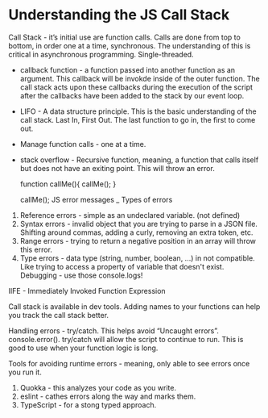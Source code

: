 # Understanding the JS Call Stack
Call Stack - it’s initial use are function calls. Calls are done from top to bottom, in order one at a time, synchronous. The understanding of this is critical in asynchronous programming. Single-threaded.

* callback function - a function passed into another function as an argument. This callback will be invokde inside of the outer function. The call stack acts upon these callbacks during the execution of the script after the callbacks have been added to the stack by our event loop.

* LIFO - A data structure principle. This is the basic understanding of the call stack. Last In, First Out. The last function to go in, the first to come out.

* Manage function calls - one at a time.

* stack overflow - Recursive function, meaning, a function that calls itself but  does not have an exiting point. This will throw an error.

  function callMe(){
      callMe();
  }

  callMe();
JS error messages
_ Types of errors

1. Reference errors - simple as an undeclared variable. (not defined) 
2. Syntax errors - invalid object that you are trying to parse in a JSON file. Shifting around commas, adding a curly, removing an extra token, etc.
3. Range errors - trying to return a negative position in an array will throw this error.
4. Type errors - data type (string, number, boolean, ...) in not compatible. Like trying to access a property of variable that doesn't exist.
Debugging - use those console.logs!

IIFE - Immediately Invoked Function Expression

Call stack is available in dev tools. Adding names to your functions can help you track the call stack better.

Handling errors - try/catch. This helps avoid “Uncaught errors”. console.error(). try/catch will allow the script to continue to run. This is good to use when your function logic is long.

Tools for avoiding runtime errors - meaning, only able to see errors once you run it.

  1. Quokka - this analyzes your code as you write.
  2. eslint - cathes errors along the way and marks them.
  3. TypeScript - for a stong typed approach.